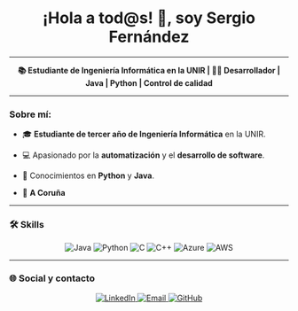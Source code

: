 <h1 align="center">¡Hola a tod@s! 👋, soy Sergio Fernández</h1>

---

<p align="center"><b>📚 Estudiante de Ingeniería Informática en la UNIR | 👨‍💻 Desarrollador | Java | Python | Control de calidad</b></p>

---

### Sobre mí:

- 🎓 **Estudiante de tercer año de Ingeniería Informática** en la UNIR.

- 💻 Apasionado por la **automatización** y el **desarrollo de software**. 

- 🌟 Conocimientos en **Python** y **Java**.  

- 📍 **A Coruña**  

---

### 🛠 Skills

<p align="center">
  <img src="https://img.shields.io/badge/Java-ED8B00?style=for-the-badge&logo=java&logoColor=white" alt="Java"/>
  <img src="https://img.shields.io/badge/Python-3776AB?style=for-the-badge&logo=python&logoColor=white" alt="Python"/>
  <img src="https://img.shields.io/badge/C-A8B9CC?style=for-the-badge&logo=c&logoColor=white" alt="C"/>
  <img src="https://img.shields.io/badge/C++-00599C?style=for-the-badge&logo=cplusplus&logoColor=white" alt="C++"/>
  <img src="https://img.shields.io/badge/Microsoft_Azure-0078D4?style=for-the-badge&logo=microsoft-azure&logoColor=white" alt="Azure"/>
  <img src="https://img.shields.io/badge/Amazon_AWS-232F3E?style=for-the-badge&logo=amazon-aws&logoColor=white" alt="AWS"/>
</p>

---

### 🌐 Social y contacto

<p align="center">
  <a href="https://linkedin.com/in/sergiof22" target="_blank">
    <img src="https://img.shields.io/badge/-LinkedIn-blue?style=for-the-badge&logo=linkedin&logoColor=white" alt="LinkedIn">
  </a>
  <a href="mailto:serfer1@hotmail.es" target="_blank">
    <img src="https://img.shields.io/badge/-Email-D14836?style=for-the-badge&logo=gmail&logoColor=white" alt="Email">
  </a>
  <a href="https://github.com/sergiof22" target="_blank">
    <img src="https://img.shields.io/badge/-GitHub-181717?style=for-the-badge&logo=github&logoColor=white" alt="GitHub">
  </a>
</p>



